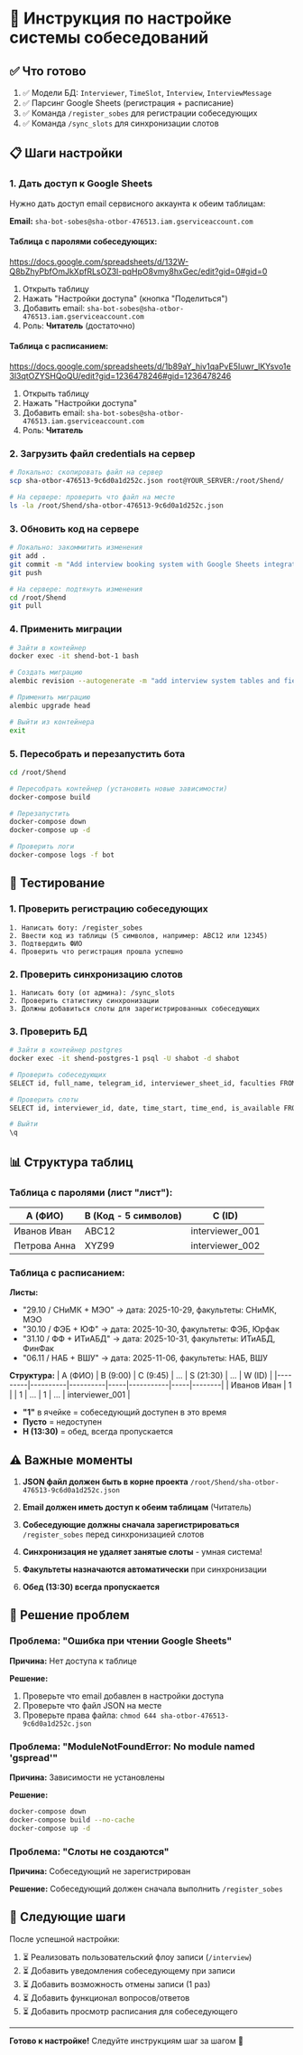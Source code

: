 # 🚀 Инструкция по настройке системы собеседований

## ✅ Что готово

1. ✅ Модели БД: `Interviewer`, `TimeSlot`, `Interview`, `InterviewMessage`
2. ✅ Парсинг Google Sheets (регистрация + расписание)
3. ✅ Команда `/register_sobes` для регистрации собеседующих
4. ✅ Команда `/sync_slots` для синхронизации слотов

## 📋 Шаги настройки

### 1. Дать доступ к Google Sheets

Нужно дать доступ email сервисного аккаунта к обеим таблицам:

**Email:** `sha-bot-sobes@sha-otbor-476513.iam.gserviceaccount.com`

#### Таблица с паролями собеседующих:
https://docs.google.com/spreadsheets/d/132W-Q8bZhyPbfOmJkXpfRLsOZ3l-pqHpO8vmy8hxGec/edit?gid=0#gid=0

1. Открыть таблицу
2. Нажать "Настройки доступа" (кнопка "Поделиться")
3. Добавить email: `sha-bot-sobes@sha-otbor-476513.iam.gserviceaccount.com`
4. Роль: **Читатель** (достаточно)

#### Таблица с расписанием:
https://docs.google.com/spreadsheets/d/1b89aY_hiv1qaPvE5Iuwr_lKYsvo1e3l3qtOZYSHQoQU/edit?gid=1236478246#gid=1236478246

1. Открыть таблицу
2. Нажать "Настройки доступа"
3. Добавить email: `sha-bot-sobes@sha-otbor-476513.iam.gserviceaccount.com`
4. Роль: **Читатель**

### 2. Загрузить файл credentials на сервер

```bash
# Локально: скопировать файл на сервер
scp sha-otbor-476513-9c6d0a1d252c.json root@YOUR_SERVER:/root/Shend/

# На сервере: проверить что файл на месте
ls -la /root/Shend/sha-otbor-476513-9c6d0a1d252c.json
```

### 3. Обновить код на сервере

```bash
# Локально: закоммитить изменения
git add .
git commit -m "Add interview booking system with Google Sheets integration"
git push

# На сервере: подтянуть изменения
cd /root/Shend
git pull
```

### 4. Применить миграции

```bash
# Зайти в контейнер
docker exec -it shend-bot-1 bash

# Создать миграцию
alembic revision --autogenerate -m "add interview system tables and fields"

# Применить миграцию
alembic upgrade head

# Выйти из контейнера
exit
```

### 5. Пересобрать и перезапустить бота

```bash
cd /root/Shend

# Пересобрать контейнер (установить новые зависимости)
docker-compose build

# Перезапустить
docker-compose down
docker-compose up -d

# Проверить логи
docker-compose logs -f bot
```

## 🧪 Тестирование

### 1. Проверить регистрацию собеседующих

```
1. Написать боту: /register_sobes
2. Ввести код из таблицы (5 символов, например: ABC12 или 12345)
3. Подтвердить ФИО
4. Проверить что регистрация прошла успешно
```

### 2. Проверить синхронизацию слотов

```
1. Написать боту (от админа): /sync_slots
2. Проверить статистику синхронизации
3. Должны добавиться слоты для зарегистрированных собеседующих
```

### 3. Проверить БД

```bash
# Зайти в контейнер postgres
docker exec -it shend-postgres-1 psql -U shabot -d shabot

# Проверить собеседующих
SELECT id, full_name, telegram_id, interviewer_sheet_id, faculties FROM interviewers;

# Проверить слоты
SELECT id, interviewer_id, date, time_start, time_end, is_available FROM time_slots LIMIT 10;

# Выйти
\q
```

## 📊 Структура таблиц

### Таблица с паролями (лист "лист"):

| A (ФИО) | B (Код - 5 символов) | C (ID) |
|---------|----------------------|--------|
| Иванов Иван | ABC12 | interviewer_001 |
| Петрова Анна | XYZ99 | interviewer_002 |

### Таблица с расписанием:

**Листы:**
- "29.10 / СНиМК + МЭО" → дата: 2025-10-29, факультеты: СНиМК, МЭО
- "30.10 / ФЭБ + ЮФ" → дата: 2025-10-30, факультеты: ФЭБ, Юрфак
- "31.10 / ФФ + ИТиАБД" → дата: 2025-10-31, факультеты: ИТиАБД, ФинФак
- "06.11 / НАБ + ВШУ" → дата: 2025-11-06, факультеты: НАБ, ВШУ

**Структура:**
| A (ФИО) | B (9:00) | C (9:45) | ... | S (21:30) | ... | W (ID) |
|---------|----------|----------|-----|-----------|-----|--------|
| Иванов Иван | 1 | | 1 | ... | 1 | ... | interviewer_001 |

- **"1"** в ячейке = собеседующий доступен в это время
- **Пусто** = недоступен
- **H (13:30)** = обед, всегда пропускается

## ⚠️ Важные моменты

1. **JSON файл должен быть в корне проекта** `/root/Shend/sha-otbor-476513-9c6d0a1d252c.json`

2. **Email должен иметь доступ к обеим таблицам** (Читатель)

3. **Собеседующие должны сначала зарегистрироваться** `/register_sobes` перед синхронизацией слотов

4. **Синхронизация не удаляет занятые слоты** - умная система!

5. **Факультеты назначаются автоматически** при синхронизации

6. **Обед (13:30) всегда пропускается**

## 🔧 Решение проблем

### Проблема: "Ошибка при чтении Google Sheets"

**Причина:** Нет доступа к таблице

**Решение:**
1. Проверьте что email добавлен в настройки доступа
2. Проверьте что файл JSON на месте
3. Проверьте права файла: `chmod 644 sha-otbor-476513-9c6d0a1d252c.json`

### Проблема: "ModuleNotFoundError: No module named 'gspread'"

**Причина:** Зависимости не установлены

**Решение:**
```bash
docker-compose down
docker-compose build --no-cache
docker-compose up -d
```

### Проблема: "Слоты не создаются"

**Причина:** Собеседующий не зарегистрирован

**Решение:** Собеседующий должен сначала выполнить `/register_sobes`

## 📝 Следующие шаги

После успешной настройки:

1. ⏳ Реализовать пользовательский флоу записи (`/interview`)
2. ⏳ Добавить уведомления собеседующему при записи
3. ⏳ Добавить возможность отмены записи (1 раз)
4. ⏳ Добавить функционал вопросов/ответов
5. ⏳ Добавить просмотр расписания для собеседующего

---

**Готово к настройке!** Следуйте инструкциям шаг за шагом 🚀


